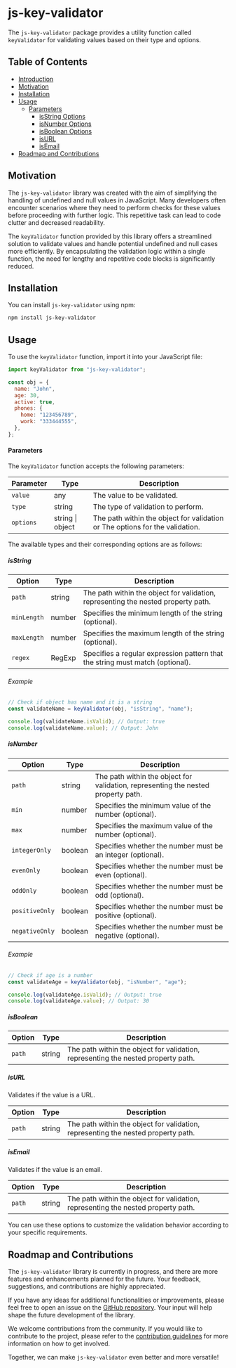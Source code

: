 # js-key-validator

The `js-key-validator` package provides a utility function called `keyValidator` for validating values based on their type and options.

## Table of Contents

- [Introduction](#js-key-validator)
- [Motivation](#motivation)
- [Installation](#installation)
- [Usage](#usage)
  - [Parameters](#parameters)
    - [isString Options](#isstring)
    - [isNumber Options](#isnumber)
    - [isBoolean Options](#isboolean)
    - [isURL](#isurl)
    - [isEmail](#isemail)
- [Roadmap and Contributions](#roadmap-and-contributions)


## Motivation

The `js-key-validator` library was created with the aim of simplifying the handling of undefined and null values in JavaScript. Many developers often encounter scenarios where they need to perform checks for these values before proceeding with further logic. This repetitive task can lead to code clutter and decreased readability.

The `keyValidator` function provided by this library offers a streamlined solution to validate values and handle potential undefined and null cases more efficiently. By encapsulating the validation logic within a single function, the need for lengthy and repetitive code blocks is significantly reduced.

## Installation

You can install `js-key-validator` using npm:

```bash
npm install js-key-validator
```

## Usage

To use the `keyValidator` function, import it into your JavaScript file:

```javascript
import keyValidator from "js-key-validator";

const obj = {
  name: "John",
  age: 30,
  active: true,
  phones: {
    home: "123456789",
    work: "333444555",
  },
};
```


#### Parameters

The `keyValidator` function accepts the following parameters:

| Parameter | Type             | Description                                   |
| --------- | ---------------- | --------------------------------------------- |
| `value`   | any              | The value to be validated.                    |
| `type`    | string           | The type of validation to perform.            |
| `options` | string \| object | The path within the object for validation or The options for the validation.|

The available types and their corresponding options are as follows:

##### isString

| Option       | Type             | Description                                                           |
| ------------ | ---------------- | --------------------------------------------------------------------- |
| `path`       | string           |The path within the object for validation, representing the nested property path.|
| `minLength`  | number           | Specifies the minimum length of the string (optional).                 |
| `maxLength`  | number           | Specifies the maximum length of the string (optional).                 |
| `regex`      | RegExp           | Specifies a regular expression pattern that the string must match (optional). |

###### Example 

```javascript
// Check if object has name and it is a string
const validateName = keyValidator(obj, "isString", "name");

console.log(validateName.isValid); // Output: true
console.log(validateName.value); // Output: John
```

##### isNumber

| Option          | Type             | Description                                                                     |
| --------------- | ---------------- | ------------------------------------------------------------------------------- |
| `path`          | string           | The path within the object for validation, representing the nested property path.     |
| `min`           | number           | Specifies the minimum value of the number (optional).                            |
| `max`           | number           | Specifies the maximum value of the number (optional).                            |
| `integerOnly`   | boolean          | Specifies whether the number must be an integer (optional).                     |
| `evenOnly`      | boolean          | Specifies whether the number must be even (optional).                            |
| `oddOnly`       | boolean          | Specifies whether the number must be odd (optional).                             |
| `positiveOnly`  | boolean          | Specifies whether the number must be positive (optional).                        |
| `negativeOnly`  | boolean          | Specifies whether the number must be negative (optional).                        |

###### Example

```javascript
// Check if age is a number
const validateAge = keyValidator(obj, "isNumber", "age");

console.log(validateAge.isValid); // Output: true
console.log(validateAge.value); // Output: 30
```

##### isBoolean

| Option       | Type             | Description                                                           |
| ------------ | ---------------- | --------------------------------------------------------------------- |
| `path`       | string           | The path within the object for validation, representing the nested property path. |


##### isURL

Validates if the value is a URL.

| Option       | Type             | Description                                                           |
| ------------ | ---------------- | --------------------------------------------------------------------- |
| `path`       | string           | The path within the object for validation, representing the nested property path. |


##### isEmail

Validates if the value is an email.

| Option       | Type             | Description                                                           |
| ------------ | ---------------- | --------------------------------------------------------------------- |
| `path`       | string           | The path within the object for validation, representing the nested property path. |


You can use these options to customize the validation behavior according to your specific requirements.


## Roadmap and Contributions

The `js-key-validator` library is currently in progress, and there are more features and enhancements planned for the future. Your feedback, suggestions, and contributions are highly appreciated.

If you have any ideas for additional functionalities or improvements, please feel free to open an issue on the [GitHub repository](https://github.com/your-username/js-key-validator). Your input will help shape the future development of the library.

We welcome contributions from the community. If you would like to contribute to the project, please refer to the [contribution guidelines](CONTRIBUTING.md) for more information on how to get involved.

Together, we can make `js-key-validator` even better and more versatile!



